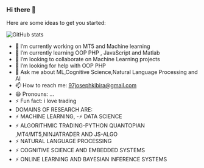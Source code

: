 ### Hi there 👋




Here are some ideas to get you started:

![ GitHub stats](https://github-readme-stats.vercel.app/api?username=97joseph&show_icons=true&theme=radical)


- 🔭 I’m currently working on MT5 and Machine learning
- 🌱 I’m currently learning OOP PHP , JavaScript and Matlab
- 👯 I’m looking to collaborate on Machine Learning projects
- 🤔 I’m looking for help with OOP PHP
- 💬 Ask me about ML,Cognitive Science,Natural Language Processing and AI
- 📫 How to reach me: 97josephkibira@gmail.com
- 😄 Pronouns: ...
- ⚡ Fun fact: i love trading
- DOMAINS OF RESEARCH ARE: 
- ⚡ MACHINE LEARNING,
-⚡  DATA SCIENCE
- ⚡ ALGORITHMIC TRADING-PYTHON QUANTOPIAN ,MT4/MT5,NINJATRADER AND JS-ALGO
- ⚡ NATURAL LANGUAGE PROCESSING 
- ⚡ COGNITIVE SCIENCE AND EMBEDDED SYSTEMS
- ⚡ ONLINE LEARNING AND BAYESIAN INFERENCE SYSTEMS
